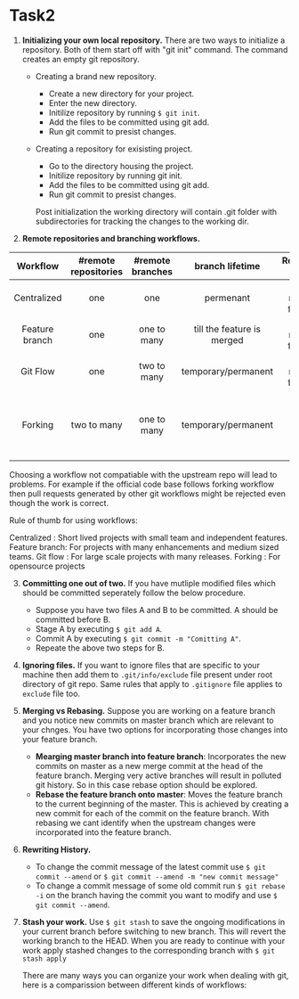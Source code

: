 # Task2

1. **Initializing your own local repository.**
   There are two ways to initialize a repository. Both of them start off with "git init" command. The command creates an empty git repository.

    * Creating a brand new repository.
      * Create a new directory for your project.
      * Enter the new directory.
      * Initilize repository by running `$ git init`.
      * Add the files to be committed using git add.
      * Run git commit to presist changes.
      
    * Creating a repository for exisisting project.
      * Go to the directory housing the project.
      * Initilize repository by running git init.
      * Add the files to be committed using git add.
      * Run git commit to presist changes.
      
      Post initialization the working directory will contain .git folder with subdirectories for tracking the changes to the working dir.
    
2. **Remote repositories and branching workflows.**

| Workflow      | #remote repositories| #remote branches    | branch lifetime |Responsibility to merge| Benefit            | Drawback              |
|:-------------:|:-------------------:|:-------------------:|:---------------:|:---------------------:|:-----------------: |:---------------------:|
| Centralized   | one                 | one                 | permenant       | user responsible for changes|simple            |conflicts if lot of upstream changes|
| Feature branch| one                 | one to many         | till the feature is merged| user responsible for changes |collaboration with team|can lead to polluted git history   |
| Git Flow      | one                 | two to many         | temporary/permanent| user responsible for changes            |suitable for large scale projects |complex            | 
| Forking       | two to many         | one to many         | temporary/permanent| repo maintainer          |suitable for opensource projects | suitable for long living projects accepting external contrubutions|
 
Choosing a workflow not compatiable with the upstream repo will lead to problems. For example if the official code base follows forking workflow then pull requests generated by other git workflows might be rejected even though the work is correct. 

Rule of thumb for using workflows: 

Centralized   : Short lived projects with small team and independent features.
Feature branch: For projects with many enhancements and medium sized teams.
Git flow      : For large scale projects with many releases.
Forking       : For opensource projects

3. **Committing one out of two.**
   If you have mutliple modified files which should be committed seperately follow the below procedure.
    
   * Suppose you have two files A and B to be committed. A should be committed before B.
    * Stage A by executing `$ git add A`.
    * Commit A by executing `$ git commit -m "Comitting A"`.
    * Repeate the above two steps for B.
4. **Ignoring files.**
   If you want to ignore files that are specific to your machine then add them to `.git/info/exclude` file present under root directory of git repo.
   Same rules that apply to `.gitignore` file applies to `exclude` file too. 
   
5. **Merging vs Rebasing.**
   Suppose you are working on a feature branch and you notice new commits on master branch which are relevant to your chnges. You have two options
   for incorporating those changes into your feature branch.
    * **Mearging master branch into feature branch**: Incorporates the new commits on master as a new merge commit at the 
    head of the feature branch. Merging very active branches will result in polluted git history. So in this case rebase option should be explored.
    * **Rebase the feature branch onto master**: Moves the feature branch to the current beginning of the master. 
    This is achieved by creating a new commit for each of the commit on the feature branch. 
    With rebasing we cant identify when the upstream changes were incorporated into the feature branch.
    
 6. **Rewriting History.**    
    * To change the commit message of the latest commit use `$ git commit --amend` or `$ git commit --amend -m "new commit message"`
    * To change a commit message of some old commit run `$ git rebase -i` on the branch having the commit you want to modify and use `$ git commit --amend`.
    
 7. **Stash your work.**
    Use `$ git stash` to save the ongoing modifications in your current branch before switching to new branch. This will revert the working branch to the HEAD.
    When you are ready to continue with your work apply stashed changes to the corresponding branch with `$ git stash apply`
    
    There are many ways you can organize your work when dealing with git, here is a comparission
between different kinds of workflows:





    
